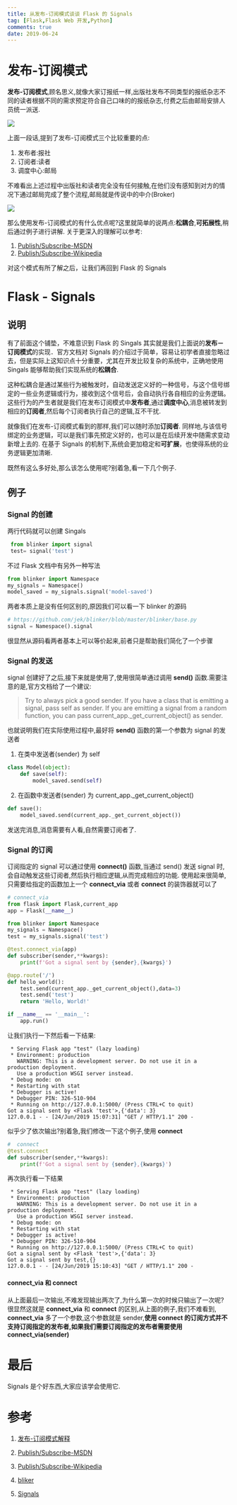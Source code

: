 ```yaml
---
title: 从发布-订阅模式谈谈 Flask 的 Signals
tag: [Flask,Flask Web 开发,Python]
comments: true
date: 2019-06-24
---
```




# 发布-订阅模式

**发布-订阅模式**,顾名思义,就像大家订报纸一样,出版社发布不同类型的报纸杂志不同的读者根据不同的需求预定符合自己口味的的报纸杂志,付费之后由邮局安排人员统一派送. 

![](http://ww1.sinaimg.cn/large/006wYWbGly1g4cgqcjzuvj30e102c3yp.jpg)

上面一段话,提到了发布-订阅模式三个比较重要的点:

1.  发布者:报社
2.  订阅者:读者
3.  调度中心:邮局

不难看出上述过程中出版社和读者完全没有任何接触,在他们没有感知到对方的情况下通过邮局完成了整个流程,邮局就是传说中的中介(Broker)

![](http://ww1.sinaimg.cn/large/006wYWbGly1g4cgqtera9j30ci07ewer.jpg)

那么使用发布-订阅模式的有什么优点呢?这里就简单的说两点:**松耦合**,**可拓展性**,稍后通过例子进行讲解. 关于更深入的理解可以参考:

1.  [Publish/Subscribe-MSDN](https://docs.microsoft.com/en-us/previous-versions/msp-n-p/ff649664(v=pandp.10))
2.  [Publish/Subscribe-Wikipedia](https://en.wikipedia.org/wiki/Publish%E2%80%93subscribe_pattern#Message_filtering)

对这个模式有所了解之后，让我们再回到 Flask 的 Signals

# Flask - Signals

## 说明

有了前面这个铺垫，不难意识到 Flask 的 Singals 其实就是我们上面说的**发布－订阅模式**的实现．官方文档对 Signals 的介绍过于简单，容易让初学者直接忽略过去，但是实际上这知识点十分重要，尤其在开发比较复杂的系统中，正确地使用 Singals 能够帮助我们实现系统的**松耦合**.

这种松耦合是通过某些行为被触发时，自动发送定义好的一种信号，与这个信号绑定的一些业务逻辑或行为，接收到这个信号后，会自动执行各自相应的业务逻辑。这些行为的产生者就是我们在发布订阅模式中**发布者**,通过**调度中心**,消息被转发到相应的**订阅者**,然后每个订阅者执行自己的逻辑,互不干扰.

就像我们在发布-订阅模式看到的那样,我们可以随时添加**订阅者**. 同样地,与该信号绑定的业务逻辑，可以是我们事先预定义好的，也可以是在后续开发中随需求变动新增上去的. 在基于 Signals 的机制下,系统会更加稳定和**可扩展**，也使得系统的业务逻辑更加清晰.

既然有这么多好处,那么该怎么使用呢?别着急,看一下几个例子.

## 例子

### Signal 的创建

两行代码就可以创建 Singals

```python
 from blinker import signal
 test= signal('test')
```

不过 Flask 文档中有另外一种写法

```python
from blinker import Namespace
my_signals = Namespace()
model_saved = my_signals.signal('model-saved')
```

两者本质上是没有任何区别的,原因我们可以看一下 blinker 的源码

```python
# https://github.com/jek/blinker/blob/master/blinker/base.py
signal = Namespace().signal
```

很显然从源码看两者基本上可以等价起来,前者只是帮助我们简化了一个步骤

### Signal 的发送

signal 创建好了之后,接下来就是使用了,使用很简单通过调用 **send()** 函数.需要注意的是,官方文档给了一个建议:

>Try to always pick a good sender. If you have a class that is emitting a signal, pass self as sender. If you are emitting a signal from a random function, you can pass current_app._get_current_object() as sender.

也就说明我们在实际使用过程中,最好将 **send()** 函数的第一个参数为 signal 的发送者

1. 在类中发送者(sender) 为 self

```python
class Model(object):
    def save(self):
        model_saved.send(self)
```

2. 在函数中发送者(sender) 为 current_app._get_current_object()

```python
def save():
    model_saved.send(current_app._get_current_object())
```

发送完消息,消息需要有人看,自然需要订阅者了.

### Signal 的订阅

订阅指定的 signal 可以通过使用 **connect()** 函数,当通过 send() 发送 signal 时,会自动触发这些订阅者,然后执行相应逻辑,从而完成相应的功能. 使用起来很简单,只需要给指定的函数加上一个 **connect_via** 或者 **connect** 的装饰器就可以了 

```python
# connect_via
from flask import Flask,current_app
app = Flask(__name__)

from blinker import Namespace
my_signals = Namespace()
test = my_signals.signal('test')

@test.connect_via(app)
def subscriber(sender,**kwargs):
    print(f'Got a signal sent by {sender},{kwargs}')

@app.route('/')
def hello_world():
    test.send(current_app._get_current_object(),data=3)
    test.send('test')
    return 'Hello, World!'

if __name__ == '__main__':
    app.run()
```

让我们执行一下然后看一下结果:

```
 * Serving Flask app "test" (lazy loading)
 * Environment: production
   WARNING: This is a development server. Do not use it in a production deployment.
   Use a production WSGI server instead.
 * Debug mode: on
 * Restarting with stat
 * Debugger is active!
 * Debugger PIN: 326-510-904
 * Running on http://127.0.0.1:5000/ (Press CTRL+C to quit)
Got a signal sent by <Flask 'test'>,{'data': 3}
127.0.0.1 - - [24/Jun/2019 15:07:31] "GET / HTTP/1.1" 200 -
```

似乎少了依次输出?别着急,我们修改一下这个例子,使用 **connect**

```python
#  connect
@test.connect
def subscriber(sender,**kwargs):
    print(f'Got a signal sent by {sender},{kwargs}')
```

再次执行看一下结果

```
 * Serving Flask app "test" (lazy loading)
 * Environment: production
   WARNING: This is a development server. Do not use it in a production deployment.
   Use a production WSGI server instead.
 * Debug mode: on
 * Restarting with stat
 * Debugger is active!
 * Debugger PIN: 326-510-904
 * Running on http://127.0.0.1:5000/ (Press CTRL+C to quit)
Got a signal sent by <Flask 'test'>,{'data': 3}
Got a signal sent by test,{}
127.0.0.1 - - [24/Jun/2019 15:10:43] "GET / HTTP/1.1" 200 -
```



#### connect_via 和 connect 

从上面最后一次输出,不难发现输出两次了,为什么第一次的时候只输出了一次呢? 很显然这就是  **connect_via** 和 **connect**  的区别,从上面的例子,我们不难看到, **connect_via** 多了一个参数,这个参数就是 sender,**使用 connect 的订阅方式并不支持订阅指定的发布者,如果我们需要订阅指定的发布者需要使用 connect_via(sender)**

# 最后

Signals 是个好东西,大家应该学会使用它.

# 参考

1.  [发布-订阅模式解释](https://blog.csdn.net/coderyjz/article/details/79422267)

2.  [Publish/Subscribe-MSDN](https://docs.microsoft.com/en-us/previous-versions/msp-n-p/ff649664(v=pandp.10))

3.  [Publish/Subscribe-Wikipedia](https://en.wikipedia.org/wiki/Publish%E2%80%93subscribe_pattern#Message_filtering)

4.  [bliker](https://github.com/jek/blinker/blob/master/blinker/base.py#L460)

5.  [Signals](http://flask.pocoo.org/docs/0.12/signals/)